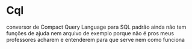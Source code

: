 # Cql
conversor de Compact Query Language para SQL padrão
ainda não tem funções de ajuda nem arquivo de exemplo porque não é pros meus professores acharem e entenderem para que serve nem como funciona
